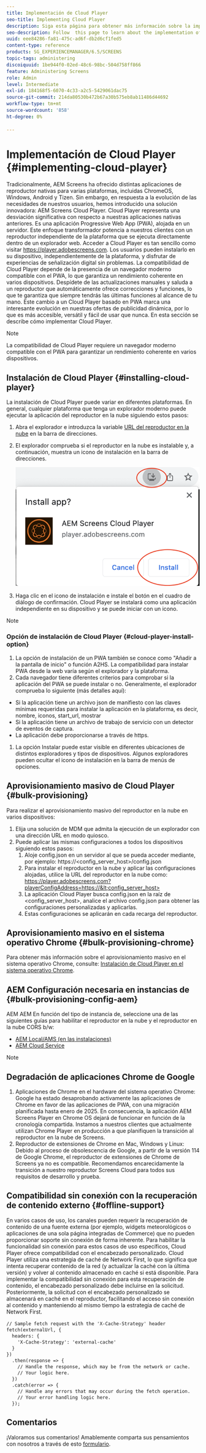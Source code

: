 ```yaml
---
title: Implementación de Cloud Player
seo-title: Implementing Cloud Player
description: Siga esta página para obtener más información sobre la implementación de Cloud Player.
seo-description: Follow  this page to learn about the implementation of the Cloud Player.
uuid: eee84286-fa81-475c-ad6f-db2d6cf1fed5
content-type: reference
products: SG_EXPERIENCEMANAGER/6.5/SCREENS
topic-tags: administering
discoiquuid: 1be944f0-02ed-48c6-98bc-504d758ff866
feature: Administering Screens
role: Admin
level: Intermediate
exl-id: 184168f5-6070-4c33-a2c5-5429061dac75
source-git-commit: 214da80530b472b67a30b575eb8ab11486d44692
workflow-type: tm+mt
source-wordcount: '858'
ht-degree: 0%

---
```


# Implementación de Cloud Player  {#implementing-cloud-player}

Tradicionalmente, AEM Screens ha ofrecido distintas aplicaciones de reproductor nativas para varias plataformas, incluidas ChromeOS, Windows, Android y Tizen. Sin embargo, en respuesta a la evolución de las necesidades de nuestros usuarios, hemos introducido una solución innovadora: AEM Screens Cloud Player.
Cloud Player representa una desviación significativa con respecto a nuestras aplicaciones nativas anteriores. Es una aplicación Progressive Web App (PWA), alojada en un servidor. Este enfoque transformador potencia a nuestros clientes con un reproductor independiente de la plataforma que se ejecuta directamente dentro de un explorador web.
Acceder a Cloud Player es tan sencillo como visitar https://player.adobescreens.com. Los usuarios pueden instalarlo en su dispositivo, independientemente de la plataforma, y disfrutar de experiencias de señalización digital sin problemas. La compatibilidad de Cloud Player depende de la presencia de un navegador moderno compatible con el PWA, lo que garantiza un rendimiento coherente en varios dispositivos. Despídete de las actualizaciones manuales y saluda a un reproductor que automáticamente ofrece correcciones y funciones, lo que te garantiza que siempre tendrás las últimas funciones al alcance de tu mano. Este cambio a un Cloud Player basado en PWA marca una interesante evolución en nuestras ofertas de publicidad dinámica, por lo que es más accesible, versátil y fácil de usar que nunca.
En esta sección se describe cómo implementar Cloud Player.


>[!NOTE]
>
>La compatibilidad de Cloud Player requiere un navegador moderno compatible con el PWA para garantizar un rendimiento coherente en varios dispositivos.

## Instalación de Cloud Player {#installing-cloud-player}

La instalación de Cloud Player puede variar en diferentes plataformas. En general, cualquier plataforma que tenga un explorador moderno puede ejecutar la aplicación del reproductor en la nube siguiendo estos pasos:

1. Abra el explorador e introduzca la variable [URL del reproductor en la nube](https://player.adobescreens.com) en la barra de direcciones.
1. El explorador comprueba si el reproductor en la nube es instalable y, a continuación, muestra un icono de instalación en la barra de direcciones.

   ![imagen](/help/user-guide/assets/cloud-player-install.png)

1. Haga clic en el icono de instalación e instale el botón en el cuadro de diálogo de confirmación. Cloud Player se instalará como una aplicación independiente en su dispositivo y se puede iniciar con un icono.

>[!NOTE]
>
>### Opción de instalación de Cloud Player {#cloud-player-install-option}
>
1. La opción de instalación de un PWA también se conoce como &quot;Añadir a la pantalla de inicio&quot; o función A2HS.  La compatibilidad para instalar PWA desde la web varía según el explorador y la plataforma.
1. Cada navegador tiene diferentes criterios para comprobar si la aplicación del PWA se puede instalar o no. Generalmente, el explorador comprueba lo siguiente (más detalles aquí):
* Si la aplicación tiene un archivo json de manifiesto con las claves mínimas requeridas para instalar la aplicación en la plataforma, es decir, nombre, iconos, start_url, mostrar
* Si la aplicación tiene un archivo de trabajo de servicio con un detector de eventos de captura.
* La aplicación debe proporcionarse a través de https.
1. La opción Instalar puede estar visible en diferentes ubicaciones de distintos exploradores y tipos de dispositivos. Algunos exploradores pueden ocultar el icono de instalación en la barra de menús de opciones.

## Aprovisionamiento masivo de Cloud Player {#bulk-provisioning}

Para realizar el aprovisionamiento masivo del reproductor en la nube en varios dispositivos:

1. Elija una solución de MDM que admita la ejecución de un explorador con una dirección URL en modo quiosco.
1. Puede aplicar las mismas configuraciones a todos los dispositivos siguiendo estos pasos:
   1. Aloje config.json en un servidor al que se pueda acceder mediante, por ejemplo: https://&lt;config_server_host>/config.json
   1. Para instalar el reproductor en la nube y aplicar las configuraciones alojadas, utilice la URL del reproductor en la nube como: https://player.adobescreens.com?playerConfigAddress=https://&lt;config_server_host>
   1. La aplicación Cloud Player busca config.json en la raíz de &lt;config_server_host>, analice el archivo config.json para obtener las configuraciones personalizadas y aplicarlas.
   1. Estas configuraciones se aplicarán en cada recarga del reproductor.

## Aprovisionamiento masivo en el sistema operativo Chrome {#bulk-provisioning-chrome}

Para obtener más información sobre el aprovisionamiento masivo en el sistema operativo Chrome, consulte: [Instalación de Cloud Player en el sistema operativo Chrome](https://main--screens-franklin-documentation--hlxscreens.hlx.page/updates/cloud-player/guides/chromeos-install-cloud-player).

## AEM Configuración necesaria en instancias de {#bulk-provisioning-config-aem}

AEM AEM En función del tipo de instancia de, seleccione una de las siguientes guías para habilitar el reproductor en la nube y el reproductor en la nube CORS b/w:
* [AEM Local/AMS (en las instalaciones)](https://main--screens-franklin-documentation--hlxscreens.hlx.live/updates/cloud-player/guides/cors-settings-aem-onpremandams)
* [AEM Cloud Service](https://main--screens-franklin-documentation--hlxscreens.hlx.live/updates/cloud-player/guides/cors-settings-aem-cs)

>[!NOTE]
>
>## Degradación de aplicaciones Chrome de Google
>1. Aplicaciones de Chrome en el hardware del sistema operativo Chrome: 
>Google ha estado desaprobando activamente las aplicaciones de Chrome en favor de las aplicaciones de PWA, con una migración planificada hasta enero de 2025. En consecuencia, la aplicación AEM Screens Player en Chrome OS dejará de funcionar en función de la cronología compartida. Instamos a nuestros clientes que actualmente utilizan Chrome Player en producción a que planifiquen la transición al reproductor en la nube de Screens.
>2. Reproductor de extensiones de Chrome en Mac, Windows y Linux:
>Debido al proceso de obsolescencia de Google, a partir de la versión 114 de Google Chrome, el reproductor de extensiones de Chrome de Screens ya no es compatible. Recomendamos encarecidamente la transición a nuestro reproductor Screens Cloud para todos sus requisitos de desarrollo y prueba.

## Compatibilidad sin conexión con la recuperación de contenido externo {#offline-support}

En varios casos de uso, los canales pueden requerir la recuperación de contenido de una fuente externa (por ejemplo, widgets meteorológicos o aplicaciones de una sola página integradas de Commerce) que no pueden proporcionar soporte sin conexión de forma inherente. Para habilitar la funcionalidad sin conexión para estos casos de uso específicos, Cloud Player ofrece compatibilidad con el encabezado personalizado.
Cloud Player utiliza una estrategia de caché de Network First, lo que significa que intenta recuperar contenido de la red (y actualizar la caché con la última versión) y volver al contenido almacenado en caché si está disponible. Para implementar la compatibilidad sin conexión para esta recuperación de contenido, el encabezado personalizado debe incluirse en la solicitud. Posteriormente, la solicitud con el encabezado personalizado se almacenará en caché en el reproductor, facilitando el acceso sin conexión al contenido y manteniendo al mismo tiempo la estrategia de caché de Network First.

```
// Sample fetch request with the 'X-Cache-Strategy' header
fetch(externalUrl, {
  headers: {
    'X-Cache-Strategy': 'external-cache'
  }
})
  .then(response => {
    // Handle the response, which may be from the network or cache.
    // Your logic here.
  })
  .catch(error => {
    // Handle any errors that may occur during the fetch operation.
    // Your error handling logic here.
  }); 
```

## Comentarios

¡Valoramos sus comentarios! Amablemente comparta sus pensamientos con nosotros a través de esto [formulario](https://forms.office.com/r/MQXX9JsuEd).

